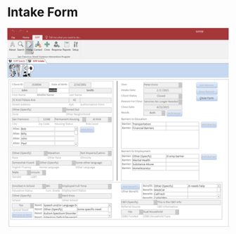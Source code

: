 <!-- ![Intake Form](SVIPIntake.png "SVIP Intake Form") -->

# Intake Form

![Intake Form Filled](IntakeFormFilled.png "SVIP Intake Form")
